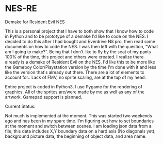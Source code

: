 # NES-RE
Demake for Resident Evil NES

This is a personal project that I have to both show that I know how to code in Python and to be prototype of a demake I'd like to code on the NES. I 
decided to do this after I had bought and Everdrive N8 pro, then read some documents on how to code the NES. I was then left with the question, "What am I going to make?". Being that I don't like to fly by the seat of my pants 100% of the time, this project and others were created. I realize there already is a demake of Resident Evil on the NES, I'd like this to be more like the Gameboy Color/Playstation version by the time I'm done with it and less like the version that's already out there. There are a lot of elements to account for.. Lack of FMV, no sprite scaling, are at the top of my head.

Entire project is coded in Python3. I use Pygame for the rendering of graphics. All of the sprites are/were made by me as well as any of the artwork. Gamepad support is planned.

Current Status: 

Not much is implemented at the moment. This was started two weekends ago and has been in my spare time. I'm figuring out how to set boundaries at the moment and switch between scenes. I am loading json data from a file; this data includes X,Y boundary data on a hard axis (No diagonals yet), background picture data, the beginning of object data, and area name.  
